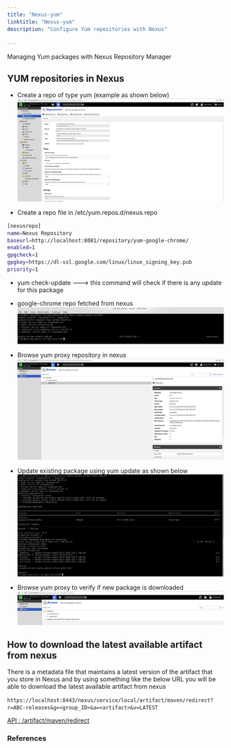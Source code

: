```yaml
---
title: "Nexus-yum"
linktitle: "Nexus-yum"
description: "Configure Yum repositories with Nexus"

---
```


Managing Yum packages with Nexus Repository Manager

## YUM repositories in Nexus

* Create a repo of type yum (example as shown below)
![Nexus YUM Configurtion](/images/Nexus/nexus-yum1.png)

* Create a repo file in /etc/yum.repos.d/nexus.repo  

```sh
[nexusrepo]
name=Nexus Repository
baseurl=http://localhost:8081/repository/yum-google-chrome/
enabled=1
gpgcheck=1
gpgkey=https://dl-ssl.google.com/linux/linux_signing_key.pub
priority=1
```

* yum check-update  ---> this command will check if there is any update for this package

* google-chrome repo fetched from nexus
![nexus repo](/images/Nexus/nexus-yum2.png)

* Browse yum proxy repository in nexus  
 ![Browse yum proxy](/images/Nexus/nexus-yum3.png)

* Update existing package using yum update as shown below
![yum update](/images/Nexus/nexus-yum4.png)

* Browse yum proxy to verify if new package is downloaded
![yum nexus proxy updated](/images/Nexus/nexus-yum5.png)

## How to download the latest available artifact from nexus

There is a metadata file that maintains a latest version of the artifact that you store in Nexus and by using something like the below URL you will be able to download the latest available artifact from nexus

`https://localhost:8443/nexus/service/local/artifact/maven/redirect?r=ABC-releases&g=<group_ID>&a=<artifact>&v=LATEST`

[API : /artifact/maven/redirect](https://oss.sonatype.org/nexus-restlet1x-plugin/default/docs/path__artifact_maven_redirect.html)

### References
